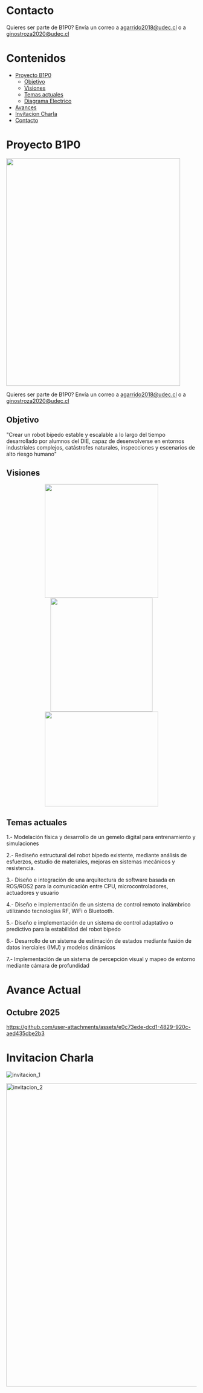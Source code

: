 # Contacto

Quieres ser parte de B1P0? Envía un correo a agarrido2018@udec.cl o a ginostroza2020@udec.cl

# Contenidos
- [Proyecto B1P0](#proyecto-b1p0)
  * [Objetivo](#objetivo)
  * [Visiones](#visiones)
  * [Temas actuales](#temas-actuales)
  * [Diagrama Electrico](#diagrama-electrico)
- [Avances](#avances)
- [Invitacion Charla](#invitacion-charla)
- [Contacto](#contacto)

# Proyecto B1P0
<img src="https://github.com/user-attachments/assets/eac38cec-7822-49df-802b-43f7ecfe59b9" width="460" height="600"/>

Quieres ser parte de B1P0? Envía un correo a agarrido2018@udec.cl o a ginostroza2020@udec.cl

## Objetivo
"Crear un robot bípedo estable y escalable a lo largo del tiempo desarrollado por alumnos del DIE, capaz de desenvolverse en entornos industriales complejos, catástrofes naturales, inspecciones y escenarios de alto riesgo humano"

## Visiones
<p align="center">
  <img src="https://github.com/user-attachments/assets/a027199c-404f-4b3b-92d3-a6849c4f1104" width="300" height="300"/>
  <img src="https://github.com/user-attachments/assets/7b1f231d-dbb5-4ebf-ae51-a41ceecbbe9e" width="270" height="300"/>
  <img src="https://github.com/user-attachments/assets/7e9c38a3-365e-46b8-b8cd-3efd348a5929" width="300" height="250"/>
</p>

## Temas actuales
1.- Modelación física y desarrollo de un gemelo digital para entrenamiento y simulaciones

2.- Rediseño estructural del robot bípedo existente, mediante análisis de esfuerzos, estudio de materiales, mejoras en sistemas mecánicos y resistencia.

3.- Diseño e integración de una arquitectura de software basada en ROS/ROS2 para la comunicación entre CPU, microcontroladores, actuadores y usuario

4.- Diseño e implementación de un sistema de control remoto inalámbrico utilizando tecnologías RF, WiFi o Bluetooth.

5.- Diseño e implementación de un sistema de control adaptativo o predictivo para la estabilidad del robot bípedo

6.- Desarrollo de un sistema de estimación de estados mediante fusión de datos inerciales (IMU) y modelos dinámicos

7.- Implementación de un sistema de percepción visual y mapeo de entorno mediante cámara de profundidad

# Avance Actual

## Octubre 2025

https://github.com/user-attachments/assets/e0c73ede-dcd1-4829-920c-aed435cbe2b3


# Invitacion Charla
![invitacion_1](https://github.com/user-attachments/assets/5fcd606d-3d92-496c-90b0-04b37f119150)

<img width="600" height="800" alt="invitacion_2" src="https://github.com/user-attachments/assets/839301cb-b6b8-428c-8f0d-c9b3ff3a189b" />

